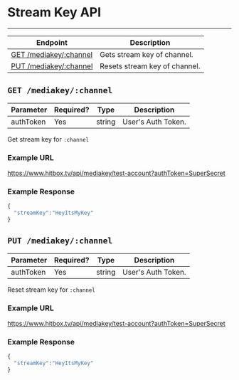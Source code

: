 # Stream Key API
***

| Endpoint | Description |
| ---- | --------------- |
| [GET /mediakey/:channel](/channel/mediakey.md#get-mediakeychannel) | Gets stream key of channel. |
| [PUT /mediakey/:channel](/channel/mediakey.md#put-mediakeychannel) | Resets stream key of channel. |

## `GET /mediakey/:channel`

| Parameter | Required? | Type | Description |
| ---- | ----- | ---- | ----- |
| authToken | Yes | string | User's Auth Token. | 

Get stream key for `:channel`

### Example URL

https://www.hitbox.tv/api/mediakey/test-account?authToken=SuperSecret

### Example Response 

```javascript
{
  "streamKey":"HeyItsMyKey"
}
```

## `PUT /mediakey/:channel`

| Parameter | Required? | Type | Description |
| ---- | ----- | ---- | ----- |
| authToken | Yes | string | User's Auth Token. | 

Reset stream key for `:channel`

### Example URL

https://www.hitbox.tv/api/mediakey/test-account?authToken=SuperSecret

### Example Response 

```javascript
{
  "streamKey":"HeyItsMyKey"
}
```
